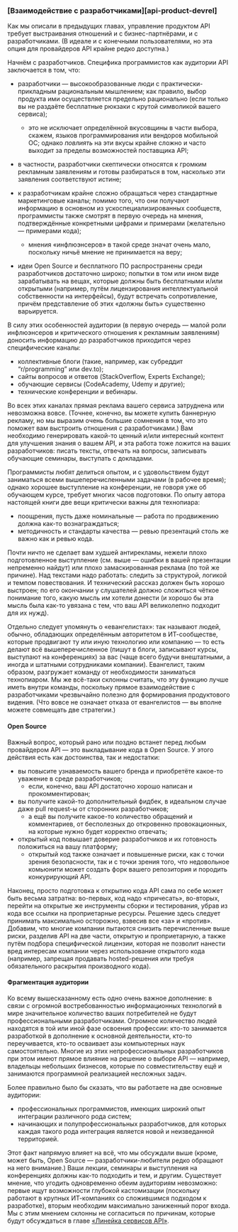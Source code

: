 ### [Взаимодействие с разработчиками][api-product-devrel]

Как мы описали в предыдущих главах, управление продуктом API требует выстраивания отношений и с бизнес-партнёрами, и с разработчиками. (В идеале и с конечными пользователями, но эта опция для провайдеров API крайне редко доступна.)

Начнём с разработчиков. Специфика программистов как аудитории API заключается в том, что:

  * разработчики — высокообразованные люди с практически-прикладным рациональным мышлением; как правило, выбор продукта ими осуществляется предельно рационально (если только вы не раздаёте бесплатные рюкзаки с крутой символикой вашего сервиса);

      * это не исключает определённой вкусовщины в части выбора, скажем, языков программирования или вендоров мобильной ОС; однако *повлиять* на эти вкусы крайне сложно и часто выходит за пределы возможностей поставщика API;

  * в частности, разработчики скептически относятся к громким рекламным заявлениям и готовы разбираться в том, насколько эти заявления соответствуют истине;

  * к разработчикам крайне сложно обращаться через стандартные маркетинговые каналы; помимо того, что они получают информацию в основном из ускоспециализированных сообществ, программисты также смотрят в первую очередь на мнения, подтверждённые конкретными цифрами и примерами (желательно — примерами кода);

      * мнения «инфлюэнсеров» в такой среде значат очень мало, поскольку ничьё мнение не принимается на веру;
  
  * идеи Open Source и бесплатного ПО распространены среди разработчиков достаточно широко; попытки в том или ином виде зарабатывать на вещах, которые должны быть бесплатными и/или открытыми (например, путём лицензирования интеллектуальной собственности на интерфейсы), будут встречать сопротивление, причём представление об этих «должны быть» существенно варьируется.

В силу этих особенностей аудитории (в первую очередь — малой роли инфлюэнсеров и критического отношения к рекламным заявлениям) доносить информацию до разработчиков приходится через специфические каналы:
  * коллективные блоги (такие, например, как субреддит “r/programming” или dev.to);
  * сайты вопросов и ответов (StackOverflow, Experts Exchange);
  * обучающие сервисы (CodeAcademy, Udemy и другие);
  * технические конференции и вебинары.

Во всех этих каналах прямая реклама вашего сервиса затруднена или невозможна вовсе. (Точнее, конечно, вы можете купить баннерную рекламу, но мы выразим очень большие сомнения в том, что это поможет вам выстроить отношения с разработчиками.) Вам необходимо генерировать какой-то ценный и/или интересный контент для улучшения знания о вашем API, и эта работа тоже ложится на ваших разработчиков: писать тексты, отвечать на вопросы, записывать обучающие семинары, выступать с докладами.

Программисты любят делиться опытом, и с удовольствием будут заниматься всеми вышеперечисленными задачами (в рабочее время); однако хорошее выступление на конференции, не говоря уже об обучающем курсе, требует многих часов подготовки. По опыту автора настоящей книги две вещи критически важны для технопиара:
  * поощрения, пусть даже номинальные — работа по продвижению должна как-то вознаграждаться;
  * методичность и стандарты качества — ревью презентаций столь же важно как и ревью кода.

Почти ничто не сделает вам худшей антирекламы, нежели плохо подготовленное выступление (см. выше — ошибки в вашей презентации непременно найдут) или плохо замаскированная реклама (по той же причине). Над текстами надо работать: следить за структурой, логикой и темпом повествования. И технический рассказ должен быть хорошо выстроен; по его окончании у слушателей должно сложиться чёткое понимание того, какую мысль им хотели донести (и хорошо бы эта мысль была как-то увязана с тем, что ваш API великолепно подходит для их нужд).

Отдельно следует упомянуть о «евангелистах»: так называют людей, обычно, обладающих определённым авторитетом в ИТ-сообществе, которые продвигают ту или иную технологию или компанию — то есть делают всё вышеперечисленное (пишут в блоги, записывают курсы, выступают на конференциях) за вас (чаще всего будучи внештатными, а иногда и штатными сотрудниками компании). Евангелист, таким образом, разгружает команду от необходимости заниматься технопиаром. Мы же всё-таки склонны считать, что эту функцию лучше иметь внутри команды, поскольку прямое взаимодействие с разработчиками чрезвычайно полезно для формирования продуктового видения. (Что вовсе не означает отказа от евангелистов — вы вполне можете совмещать две стратегии.)

#### Open Source

Важный вопрос, который рано или поздно встанет перед любым провайдером API — это выкладывание кода в Open Source. У этого действия есть как достоинства, так и недостатки:
  * вы повысите узнаваемость вашего бренда и приобретёте какое-то уважение в среде разработчиков;
      * если, конечно, ваш API достаточно хорошо написан и прокомментирован;
  * вы получите какой-то дополнительный фидбек, в идеальном случае даже pull request-ы от сторонних разработчиков;
      * а ещё вы получите какое-то количество обращений и комментариев, от бесполезных до откровенно провокационных, на которые нужно будет корректно отвечать;
  * открытый код повышает доверие разработчиков и их готовность положиться на вашу платформу;
      * открытый код также означает и повышенные риски, как с точки зрения безопасности, так и с точки зрения того, что недовольное комьюнити может создать форк вашего репозитория и породить конкурирующий API.

Наконец, просто подготовка к открытию кода API сама по себе может быть весьма затратна: во-первых, код надо «причесать», во-вторых, перейти на открытые же инструменты сборки и тестирования, убрав из кода все ссылки на проприетарные ресурсы. Решение здесь следует принимать максимально осторожно, взвесив все «за» и «против». Добавим, что многие компании пытаются снизить перечисленные выше риски, разделив API на две части, открытую и проприетарную, а также путём подбора специфической лицензии, которая не позволит нанести вред интересам компании через использование открытого кода (например, запрещая продавать hosted-решения или требуя обязательного раскрытия производного кода).

#### Фрагментация аудитории

Ко всему вышесказанному есть одно очень важное дополнение: в связи с огромной востребованностью информационных технологий в мире значительное количество ваших потребителей не будут профессиональными разработчиками. Огромное количество людей находятся в той или иной фазе освоения профессии: кто-то занимается разработкой в дополнение к основной деятельности, кто-то переучивается, кто-то осваивает азы компьютерных наук самостоятельно. Многие из этих непрофессиональных разработчиков при этом имеют прямое влияние на решение о выборе API — например, владельцы небольших бизнесов, которые по совместительству ещё и занимаются программной реализацией несложных задач.

Более правильно было бы сказать, что вы работаете на две основные аудитории:
  * профессиональных программистов, имеющих широкий опыт интеграции различного рода систем;
  * начинающих и полупрофессиональных разработчиков, для которых каждая такого рода интеграция является новой и неизведанной территорией.

Этот факт напрямую влияет на всё, что мы обсуждали выше (кроме, может быть, Open Source — разработчики-любители редко обращают на него внимание.) Ваши лекции, семинары и выступления на конференциях должны как-то подходить и тем, и другим. Существует мнение, что угодить одновременно обеим аудиториям невозможно: первые ищут возможности глубокой кастомизации (поскольку работают в крупных ИТ-компаниях со сложившимся подходом к разработке), вторым необходим максимально заниженный порог входа. Мы с этим мнением склонны не согласиться по причинам, которые будут обсуждаться в главе [«Линейка сервисов API»](#api-product-range).

